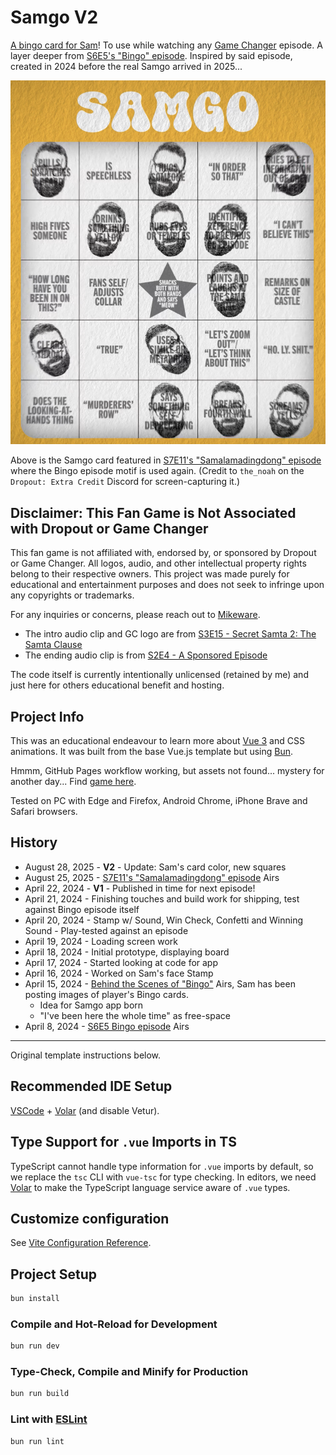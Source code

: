 # Samgo V2

[A bingo card for Sam](https://samgo.mikeware.com)! To use while watching any [Game Changer](https://www.dropout.tv/game-changer) episode. A layer deeper from [S6E5's "Bingo" episode](https://www.dropout.tv/game-changer/season:6/videos/bingo). Inspired by said episode, created in 2024 before the real Samgo arrived in 2025...

![Samgo card from Samalamadingdong](SamalamadingdongSamgoCard.png)

Above is the Samgo card featured in [S7E11's "Samalamadingdong" episode](https://www.dropout.tv/game-changer/season:7/videos/samalamadingdong) where the Bingo episode motif is used again. (Credit to `the_noah` on the `Dropout: Extra Credit` Discord for screen-capturing it.)

## Disclaimer: This Fan Game is Not Associated with Dropout or Game Changer

This fan game is not affiliated with, endorsed by, or sponsored by Dropout or Game Changer. All logos, audio, and other intellectual property rights belong to their respective owners. This project was made purely for educational and entertainment purposes and does not seek to infringe upon any copyrights or trademarks.

For any inquiries or concerns, please reach out to [Mikeware](https://x.com/MikewareXGR).

- The intro audio clip and GC logo are from [S3E15 - Secret Samta 2: The Samta Clause](https://www.dropout.tv/game-changer/season:3/videos/secret-samta-2-the-samta-clause)
- The ending audio clip is from [S2E4 - A Sponsored Episode](https://www.dropout.tv/game-changer/season:2/videos/a-sponsored-episode)

The code itself is currently intentionally unlicensed (retained by me) and just here for others educational benefit and hosting.

## Project Info

This was an educational endeavour to learn more about [Vue 3](https://vuejs.org/) and CSS animations. It was built from the base Vue.js template but using [Bun](https://bun.sh/).

Hmmm, GitHub Pages workflow working, but assets not found... mystery for another day... Find [game here](https://samgo.mikeware.com).

Tested on PC with Edge and Firefox, Android Chrome, iPhone Brave and Safari browsers.

## History

- August 28, 2025 - **V2** - Update: Sam's card color, new squares
- August 25, 2025 - [S7E11's "Samalamadingdong" episode](https://www.dropout.tv/game-changer/season:7/videos/samalamadingdong) Airs
- April 22, 2024 - **V1** - Published in time for next episode!
- April 21, 2024 - Finishing touches and build work for shipping, test against Bingo episode itself
- April 20, 2024 - Stamp w/ Sound, Win Check, Confetti and Winning Sound - Play-tested against an episode
- April 19, 2024 - Loading screen work
- April 18, 2024 - Initial prototype, displaying board
- April 17, 2024 - Started looking at code for app
- April 16, 2024 - Worked on Sam's face Stamp
- April 15, 2024 - [Behind the Scenes of "Bingo"](https://www.dropout.tv/game-changer/season:6/videos/behind-the-scenes-of-bingo) Airs, Sam has been posting images of player's Bingo cards.
  - Idea for Samgo app born
  - "I've been here the whole time" as free-space
- April 8, 2024 - [S6E5 Bingo episode](https://www.dropout.tv/game-changer/season:6/videos/bingo) Airs

---

Original template instructions below.

## Recommended IDE Setup

[VSCode](https://code.visualstudio.com/) + [Volar](https://marketplace.visualstudio.com/items?itemName=Vue.volar) (and disable Vetur).

## Type Support for `.vue` Imports in TS

TypeScript cannot handle type information for `.vue` imports by default, so we replace the `tsc` CLI with `vue-tsc` for type checking. In editors, we need [Volar](https://marketplace.visualstudio.com/items?itemName=Vue.volar) to make the TypeScript language service aware of `.vue` types.

## Customize configuration

See [Vite Configuration Reference](https://vitejs.dev/config/).

## Project Setup

```sh
bun install
```

### Compile and Hot-Reload for Development

```sh
bun run dev
```

### Type-Check, Compile and Minify for Production

```sh
bun run build
```

### Lint with [ESLint](https://eslint.org/)

```sh
bun run lint
```
